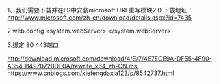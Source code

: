 1、我们需要下载并在IIS中安装microsoft URL重写模块2.0
下载地址：http://www.microsoft.com/zh-cn/download/details.aspx?id=7435 

2
web.config
 <system.webServer>
		<rewrite>
			<rules>
				<rule name="redirec to https" stopProcessing="true">
					<match url="(.*)" />
					<conditions>
                            <add input="{HTTPS}" pattern="^OFF$" />
					</conditions>
					<action type="Redirect" url="https://{HTTP_HOST}/{R:1}" redirectType="Permanent" />
				</rule>
			</rules>
		</rewrite>
</system.webServer>

3.绑定  80  443端口

http://download.microsoft.com/download/4/E/7/4E7ECE9A-DF55-4F90-A354-B497072BDE0A/rewrite_x64_zh-CN.msi
https://www.cnblogs.com/xiefengdaxia123/p/8542737.html